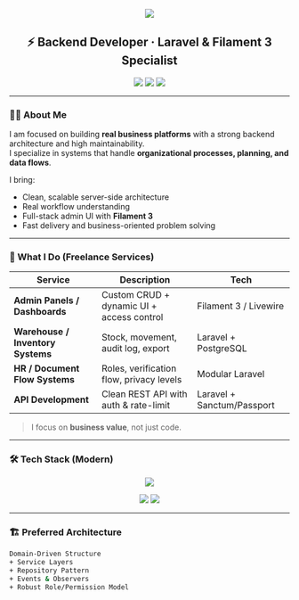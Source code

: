 <!-- Header Banner -->
<p align="center">
  <img src="https://capsule-render.vercel.app/api?type=waving&height=200&color=0:0ea5e9,100:9333ea&text=Mirzabek%20Shirinov&fontAlignY=38&fontSize=48&animation=twinkling" />
</p>

<h2 align="center">⚡ Backend Developer · Laravel & Filament 3 Specialist</h2>

<p align="center">
  <a href="https://github.com/YOUR_USERNAME"><img src="https://img.shields.io/badge/GitHub-Profile-black?style=flat&logo=github"></a>
  <a href="https://t.me/telegram_username"><img src="https://img.shields.io/badge/Telegram-Connect-27A7E7?style=flat&logo=telegram"></a>
  <a href="mailto:your@email.com"><img src="https://img.shields.io/badge/Email-Available-red?style=flat&logo=gmail"></a>
</p>

---

### 🧑‍💻 About Me
I am focused on building **real business platforms** with a strong backend architecture and high maintainability.  
I specialize in systems that handle **organizational processes, planning, and data flows**.

I bring:
- Clean, scalable server-side architecture
- Real workflow understanding
- Full-stack admin UI with **Filament 3**
- Fast delivery and business-oriented problem solving

---

### 🚀 What I Do (Freelance Services)
| Service | Description | Tech |
|--------|-------------|------|
| **Admin Panels / Dashboards** | Custom CRUD + dynamic UI + access control | Filament 3 / Livewire |
| **Warehouse / Inventory Systems** | Stock, movement, audit log, export | Laravel + PostgreSQL |
| **HR / Document Flow Systems** | Roles, verification flow, privacy levels | Modular Laravel |
| **API Development** | Clean REST API with auth & rate-limit | Laravel + Sanctum/Passport |

> I focus on **business value**, not just code.

---

### 🛠 Tech Stack (Modern)

<p align="center">
  <img src="https://skillicons.dev/icons?i=php,laravel,postgres,mysql,redis,docker,nginx,git,github,linux" />
</p>

<p align="center">
  <img src="https://img.shields.io/badge/Filament 3-%F0%9F%A4%96-pink?style=for-the-badge">
  <img src="https://img.shields.io/badge/Livewire 3-%E2%9A%A1-purple?style=for-the-badge">
</p>

---


### 🏗 Preferred Architecture
```bash
Domain-Driven Structure  
+ Service Layers  
+ Repository Pattern  
+ Events & Observers  
+ Robust Role/Permission Model
